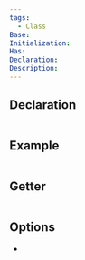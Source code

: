 ```yaml
---
tags:
  - Class
Base: 
Initialization: 
Has: 
Declaration: 
Description:
---
```


## Declaration

```cpp

```

## Example

```cpp

```

## Getter

```cpp
```

## Options
- 